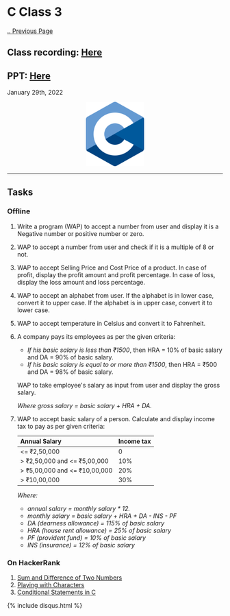 # C Class 3

[.. Previous Page](..)

## Class recording: [Here](https://drive.google.com/file/d/1pK8AVP69T15QHOodXI3Cqn0eCOJh5yI_/view?usp=sharing)
## PPT: [Here](CC_FirstYe_Class3.pdf)

January 29th, 2022

<div align="center"><img src="../C_logo.png" alt="C language logo" height=150/></div>

<hr>

## Tasks

### Offline

1. Write a program (WAP) to accept a number from user and display it is a Negative number or positive number or zero.
2. WAP to accept a number from user and check if it is a multiple of 8 or not.
3. WAP to accept Selling Price and Cost Price of a product. In case of profit, display the profit amount and profit percentage. In case of loss, display the loss amount and loss percentage.
4. WAP to accept an alphabet from user. If the alphabet is in lower case, convert it to upper case. If the alphabet is in upper case, convert it to lower case.
5. WAP to accept temperature in Celsius and convert it to Fahrenheit.
6. A company pays its employees as per the given criteria:
    * *If his basic salary is less than ₹1500*, then HRA = 10% of basic salary and DA = 90% of basic salary.
    * *If his basic salary is equal to or more than ₹1500*, then HRA = ₹500 and DA = 98% of basic salary.
    
    WAP to take employee's salary as input from user and display the gross salary.

    *Where gross salary = basic salary + HRA + DA.*
7. WAP to accept basic salary of a person. Calculate and display income tax to pay as per given criteria:

    | Annual Salary | Income tax |
    | ------------- | ---------- |
    | <= ₹2,50,000 | 0 |
    | > ₹2,50,000 and <= ₹5,00,000 | 10% |
    | > ₹5,00,000 and <= ₹10,00,000 | 20% |
    | > ₹10,00,000 | 30% |

    <i>Where:
    * annual salary = monthly salary * 12.
    * monthly salary = basic salary + HRA + DA - INS - PF
    * DA (dearness allowance) = 115% of basic salary
    * HRA (house rent allowance) = 25% of basic salary
    * PF (provident fund) = 10% of basic salary
    * INS (insurance) = 12% of basic salary</i>

### On HackerRank

1. [Sum and Difference of Two Numbers](https://www.hackerrank.com/challenges/sum-numbers-c/problem?isFullScreen=true)
2. [Playing with Characters](https://www.hackerrank.com/challenges/playing-with-characters/problem?isFullScreen=true)
3. [Conditional Statements in C](https://www.hackerrank.com/challenges/conditional-statements-in-c/problem?isFullScreen=true)

{% include disqus.html %}
